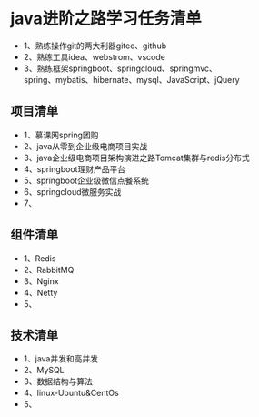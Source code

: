 # java进阶之路学习任务清单

* 1、熟练操作git的两大利器gitee、github
* 2、熟练工具idea、webstrom、vscode
* 3、熟练框架springboot、springcloud、springmvc、  
	spring、mybatis、hibernate、mysql、JavaScript、jQuery  


## 项目清单
* 1、慕课网spring团购
* 2、java从零到企业级电商项目实战
* 3、java企业级电商项目架构演进之路Tomcat集群与redis分布式
* 4、springboot理财产品平台
* 5、springboot企业级微信点餐系统
* 6、springcloud微服务实战
* 7、

## 组件清单
* 1、Redis
* 2、RabbitMQ
* 3、Nginx
* 4、Netty
* 5、

## 技术清单
* 1、java并发和高并发
* 2、MySQL
* 3、数据结构与算法
* 4、linux-Ubuntu&CentOs
* 5、

